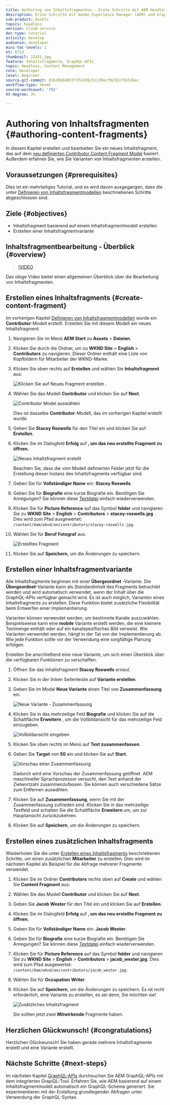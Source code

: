 ```yaml
---
title: Authoring von Inhaltsfragmenten - Erste Schritte mit AEM Headless - GraphQL
description: Erste Schritte mit Adobe Experience Manager (AEM) und GraphQL. Erstellen und bearbeiten Sie ein neues Inhaltsfragment, das auf einem Inhaltsfragmentmodell basiert. Erfahren Sie, wie Sie Varianten von Inhaltsfragmenten erstellen.
sub-product: Assets
topics: headless
version: cloud-service
doc-type: tutorial
activity: develop
audience: developer
mini-toc-levels: 1
kt: 6713
thumbnail: 22451.jpg
feature: Inhaltsfragmente, GraphQL-APIs
topic: Headless, Content Management
role: Developer
level: Beginner
source-git-commit: 81626b8d853f3f43d9c51130acf02561f91536ac
workflow-type: tm+mt
source-wordcount: '792'
ht-degree: 3%

---
```



# Authoring von Inhaltsfragmenten {#authoring-content-fragments}

In diesem Kapitel erstellen und bearbeiten Sie ein neues Inhaltsfragment, das auf dem [neu definierten Contributor Content Fragment Model](./content-fragment-models.md) basiert. Außerdem erfahren Sie, wie Sie Varianten von Inhaltsfragmenten erstellen.

## Voraussetzungen {#prerequisites}

Dies ist ein mehrteiliges Tutorial, und es wird davon ausgegangen, dass die unter [Definieren von Inhaltsfragmentmodellen](./content-fragment-models.md) beschriebenen Schritte abgeschlossen sind.

## Ziele {#objectives}

* Inhaltsfragment basierend auf einem Inhaltsfragmentmodell erstellen
* Erstellen einer Inhaltsfragmentvariante

## Inhaltsfragmentbearbeitung - Überblick {#overview}

>[!VIDEO](https://video.tv.adobe.com/v/22451/?quality=12&learn=on)

Das obige Video bietet einen allgemeinen Überblick über die Bearbeitung von Inhaltsfragmenten.

## Erstellen eines Inhaltsfragments {#create-content-fragment}

Im vorherigen Kapitel [Definieren von Inhaltsfragmentmodellen](./content-fragment-models.md) wurde ein **Contributor**-Modell erstellt. Erstellen Sie mit diesem Modell ein neues Inhaltsfragment.

1. Navigieren Sie im Menü **AEM Start** zu **Assets** > **Dateien**.
1. Klicken Sie durch die Ordner, um zu **WKND Site** > **English** > **Contributors** zu navigieren. Dieser Ordner enthält eine Liste von Kopfbildern für Mitarbeiter der WKND-Marke.

1. Klicken Sie oben rechts auf **Erstellen** und wählen Sie **Inhaltsfragment** aus:

   ![Klicken Sie auf Neues Fragment erstellen .](assets/author-content-fragments/create-content-fragment-menu.png)

1. Wählen Sie das Modell **Contributor** und klicken Sie auf **Next**.

   ![Contributor Model auswählen](assets/author-content-fragments/select-contributor-model.png)

   Dies ist dasselbe **Contributor**-Modell, das im vorherigen Kapitel erstellt wurde.

1. Geben Sie **Stacey Roswells** für den Titel ein und klicken Sie auf **Erstellen**.
1. Klicken Sie im Dialogfeld **Erfolg** auf **, um das neu erstellte Fragment zu öffnen.**

   ![Neues Inhaltsfragment erstellt](assets/author-content-fragments/new-content-fragment.png)

   Beachten Sie, dass die vom Modell definierten Felder jetzt für die Erstellung dieser Instanz des Inhaltsfragments verfügbar sind.

1. Geben Sie für **Vollständiger Name** ein: **Stacey Roswells**.
1. Geben Sie für **Biografie** eine kurze Biografie ein. Benötigen Sie Anregungen? Sie können diese [Textdatei](assets/author-content-fragments/stacey-roswells-bio.txt) einfach wiederverwenden.
1. Klicken Sie für **Picture Reference** auf das Symbol **folder** und navigieren Sie zu **WKND Site** > **English** > **Contributors** > **stacey-roswells.jpg** . Dies wird zum Pfad ausgewertet: `/content/dam/wknd/en/contributors/stacey-roswells.jpg`.
1. Wählen Sie für **Beruf** **Fotograf** aus.

   ![Erstelltes Fragment](assets/author-content-fragments/stacye-roswell-fragment-authored.png)

1. Klicken Sie auf **Speichern**, um die Änderungen zu speichern.

## Erstellen einer Inhaltsfragmentvariante

Alle Inhaltsfragmente beginnen mit einer **Übergeordnet** -Variante. Die **Übergeordnet**-Variante kann als *Standardinhalt* des Fragments betrachtet werden und wird automatisch verwendet, wenn der Inhalt über die GraphQL-APIs verfügbar gemacht wird. Es ist auch möglich, Varianten eines Inhaltsfragments zu erstellen. Diese Funktion bietet zusätzliche Flexibilität beim Entwerfen einer Implementierung.

Varianten können verwendet werden, um bestimmte Kanäle auszuwählen. Beispielsweise kann eine **mobile** Variante erstellt werden, die eine kleinere Textmenge enthält oder auf ein kanalspezifisches Bild verweist. Wie Varianten verwendet werden, hängt in der Tat von der Implementierung ab. Wie jede Funktion sollte vor der Verwendung eine sorgfältige Planung erfolgen.

Erstellen Sie anschließend eine neue Variante, um sich einen Überblick über die verfügbaren Funktionen zu verschaffen.

1. Öffnen Sie das Inhaltsfragment **Stacey Roswells** erneut.
1. Klicken Sie in der linken Seitenleiste auf **Variante erstellen**.
1. Geben Sie im Modal **Neue Variante** einen Titel von **Zusammenfassung** ein.

   ![Neue Variante - Zusammenfassung](assets/author-content-fragments/new-variation-summary.png)

1. Klicken Sie in das mehrzeilige Feld **Biografie** und klicken Sie auf die Schaltfläche **Erweitern** , um die Vollbildansicht für das mehrzeilige Feld einzugeben.

   ![Vollbildansicht eingeben](assets/author-content-fragments/enter-full-screen-view.png)

1. Klicken Sie oben rechts im Menü auf **Text zusammenfassen**.

1. Geben Sie **Target** von **50** ein und klicken Sie auf **Start**.

   ![Vorschau einer Zusammenfassung](assets/author-content-fragments/summarize-text-preview.png)

   Dadurch wird eine Vorschau der Zusammenfassung geöffnet. AEM maschineller Sprachprozessor versucht, den Text anhand der Zielwortzahl zusammenzufassen. Sie können auch verschiedene Sätze zum Entfernen auswählen.

1. Klicken Sie auf **Zusammenfassung**, wenn Sie mit der Zusammenfassung zufrieden sind. Klicken Sie in das mehrzeilige Textfeld und schalten Sie die Schaltfläche **Erweitern** um, um zur Hauptansicht zurückzukehren.

1. Klicken Sie auf **Speichern**, um die Änderungen zu speichern.

## Erstellen eines zusätzlichen Inhaltsfragments

Wiederholen Sie die unter [Erstellen eines Inhaltsfragments](#create-content-fragment) beschriebenen Schritte, um einen zusätzlichen **Mitarbeiter** zu erstellen. Dies wird im nächsten Kapitel als Beispiel für die Abfrage mehrerer Fragmente verwendet.

1. Klicken Sie im Ordner **Contributors** rechts oben auf **Create** und wählen Sie **Content Fragment** aus:
1. Wählen Sie das Modell **Contributor** und klicken Sie auf **Next**.
1. Geben Sie **Jacob Wester** für den Titel ein und klicken Sie auf **Erstellen**.
1. Klicken Sie im Dialogfeld **Erfolg** auf **, um das neu erstellte Fragment zu öffnen.**
1. Geben Sie für **Vollständiger Name** ein: **Jacob Wester**.
1. Geben Sie für **Biografie** eine kurze Biografie ein. Benötigen Sie Anregungen? Sie können diese [Textdatei](assets/author-content-fragments/jacob-wester.txt) einfach wiederverwenden.
1. Klicken Sie für **Picture Reference** auf das Symbol **folder** und navigieren Sie zu **WKND Site** > **English** > **Contributors** > **jacob_wester.jpg**. Dies wird zum Pfad ausgewertet: `/content/dam/wknd/en/contributors/jacob_wester.jpg`.
1. Wählen Sie für **Occupation** **Writer**.
1. Klicken Sie auf **Speichern**, um die Änderungen zu speichern. Es ist nicht erforderlich, eine Variante zu erstellen, es sei denn, Sie möchten sie!

   ![Zusätzliches Inhaltsfragment](assets/author-content-fragments/additional-content-fragment.png)

   Sie sollten jetzt zwei **Mitwirkende** Fragmente haben.

## Herzlichen Glückwunsch! {#congratulations}

Herzlichen Glückwunsch! Sie haben gerade mehrere Inhaltsfragmente erstellt und eine Variante erstellt.

## Nächste Schritte {#next-steps}

Im nächsten Kapitel [GraphQL-APIs](explore-graphql-api.md) durchsuchen Sie AEM GraphQL-APIs mit dem integrierten GrapiQL-Tool. Erfahren Sie, wie AEM basierend auf einem Inhaltsfragmentmodell automatisch ein GraphQL-Schema generiert. Sie experimentieren mit der Erstellung grundlegender Abfragen unter Verwendung der GraphQL-Syntax.